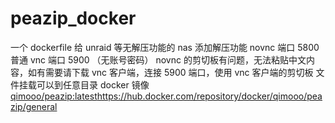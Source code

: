 # peazip_docker
一个 dockerfile 给 unraid 等无解压功能的 nas 添加解压功能
novnc 端口 5800
普通 vnc 端口 5900 （无账号密码）
novnc 的剪切板有问题，无法粘贴中文内容，如有需要请下载 vnc 客户端，连接 5900 端口，使用 vnc 客户端的剪切板
文件挂载可以到任意目录
docker 镜像 [qimooo/peazip:latest](https://hub.docker.com/repository/docker/qimooo/peazip/general)https://hub.docker.com/repository/docker/qimooo/peazip/general
